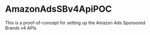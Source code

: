 # AmazonAdsSBv4ApiPOC
This is a proof-of-concept for setting up the Amazon Ads Sponsored Brands v4 APIs
